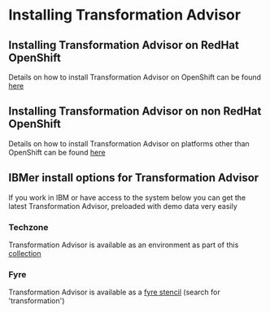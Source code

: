 # Installing Transformation Advisor 

## Installing Transformation Advisor on RedHat OpenShift
Details on how to install Transformation Advisor on OpenShift can be found [here](https://www.ibm.com/docs/en/cta?topic=started-install-ocp)

## Installing Transformation Advisor on non RedHat OpenShift
Details on how to install Transformation Advisor on platforms other than OpenShift can be found [here](https://www.ibm.com/docs/en/cta?topic=started-non-ocp-install)


## IBMer install options for Transformation Advisor
If you work in IBM or have access to the system below you can get the latest Transformation Advisor, preloaded with demo data very easily 

### Techzone
Transformation Advisor is available as an environment as part of this [collection](https://techzone.ibm.com/resource/651a904b513ecc0017d57ed3)

### Fyre
Transformation Advisor is available as a [fyre stencil](https://fyre.ibm.com/Stencils) (search for 'transformation')